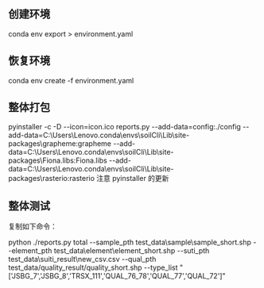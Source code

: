 <!--
 * @Author: Mr.Car
 * @Date: 2024-01-24 10:31:16
-->

## 创建环境
conda env export > environment.yaml

## 恢复环境
conda env create -f environment.yaml

## 整体打包
pyinstaller -c -D --icon=icon.ico reports.py --add-data=config:./config --add-data=C:\Users\Lenovo\.conda\envs\soilCli\Lib\site-packages\grapheme:grapheme --add-data=C:\Users\Lenovo\.conda\envs\soilCli\Lib\site-packages\Fiona.libs:Fiona.libs --add-data=C:\Users\Lenovo\.conda\envs\soilCli\Lib\site-packages\rasterio:rasterio
注意 pyinstaller 的更新

## 整体测试
复制如下命令：

python ./reports.py total --sample_pth test_data\sample\sample_short.shp --element_pth test_data\element\element_short.shp --suti_pth test_data\suiti_result\new_csv.csv --qual_pth test_data/quality_result/quality_short.shp --type_list "['JSBG_7','JSBG_8','TRSX_111','QUAL_76_78','QUAL_77','QUAL_72']"


<!-- python ./reports.py total --sample_pth test_data/sample/sample_short.shp --element_pth test_data/element/element_short.shp --suti_pth test_data/suiti_result/new_csv.csv --qual_pth test_data/quality_result/quality_short.shp --type_list "['JSBG_7','JSBG_8','TRSX_111','QUAL_76_78','QUAL_77','QUAL_72']" -->